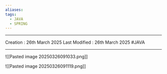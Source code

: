 ```yaml
---
aliases: 
tags:
  - JAVA
  - SPRING
---
```

---
Creation : 26th March 2025
Last Modified : 26th March 2025
#JAVA 
___

![[Pasted image 20250326091033.png]]

![[Pasted image 20250326091119.png]]

